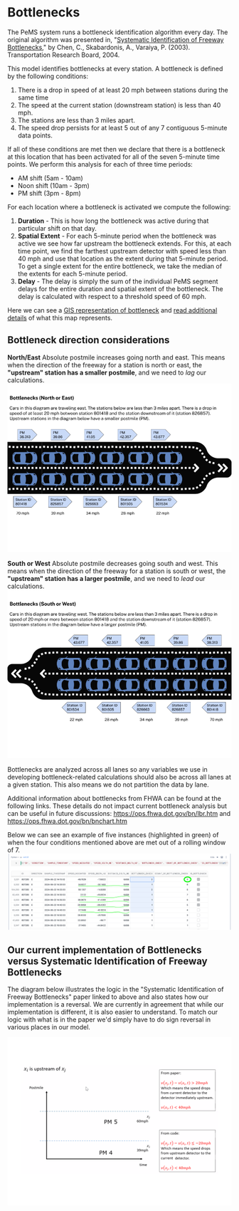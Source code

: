 # Bottlenecks

The PeMS system runs a bottleneck identification algorithm every day. The original algorithm was presented in, "[Systematic Identification of Freeway Bottlenecks](../files/Systematic_Identification_of_Freeway_Bottlenecks.1.pdf)," by Chen, C., Skabardonis, A., Varaiya, P. (2003). Transportation Research Board, 2004.

This model identifies bottlenecks at every station. A bottleneck is defined by the following conditions:

1. There is a drop in speed of at least 20 mph between stations during the same time
2. The speed at the current station (downstream station) is less than 40 mph.
3. The stations are less than 3 miles apart.
4. The speed drop persists for at least 5 out of any 7 contiguous 5-minute data points.

If all of these conditions are met then we declare that there is a bottleneck at this location that has been activated for all of the seven 5-minute time points. We perform this analysis for each of three time periods:

- AM shift (5am - 10am)
- Noon shift (10am - 3pm)
- PM shift (3pm - 8pm)

For each location where a bottleneck is activated we compute the following:

1. **Duration** - This is how long the bottleneck was active during that particular shift on that day.
2. **Spatial Extent** - For each 5-minute period when the bottleneck was active we see how far upstream the bottleneck extends. For this, at each time point, we find the farthest upstream detector with speed less than 40 mph and use that location as the extent during that 5-minute period. To get a single extent for the entire bottleneck, we take the median of the extents for each 5-minute period.
3. **Delay** - The delay is simply the sum of the individual PeMS segment delays for the entire duration and spatial extent of the bottleneck. The delay is calculated with respect to a threshold speed of 60 mph.

Here we can see a [GIS representation of bottleneck](https://gisdata-caltrans.opendata.arcgis.com/maps/9509bf8a475f49b4a9c79bac15f8b479) and
[read additional details](https://dot.ca.gov/programs/traffic-operations/mpr/bottleneck) of what this map represents.

## Bottleneck direction considerations

**North/East**
Absolute postmile increases going north and east. This means when the direction of the freeway for a station is north or east, the **"upstream" station has a smaller postmile**, and we need to *lag* our calculations.
![Example of north or east bound bottlenecks](../images/bottlenecks_ne.png)

**South or West**
Absolute postmile decreases going south and west. This means when the direction of the freeway for a station is south or west, the **"upstream" station has a larger postmile**, and we need to *lead* our calculations.
![Example of south or west bound bottlenecks](../images/bottlenecks_sw.png)

Bottlenecks are analyzed across all lanes so any variables we use in developing bottleneck-related calculations should also be across all lanes at a given station. This also means we do not partition the data by lane.

Additional information about bottlenecks from FHWA can be found at the following links. These details do not impact current bottleneck analysis but can be useful in future discussions: https://ops.fhwa.dot.gov/bn/lbr.htm and https://ops.fhwa.dot.gov/bn/bnchart.htm

Below we can see an example of five instances (highlighted in green) of when the four conditions mentioned above are met out of a rolling window of 7.
![Example of bottlenecks being flagged for 5 rows in a window of 7](../images/bottleneck_ex_1.png)

## Our current implementation of Bottlenecks versus Systematic Identification of Freeway Bottlenecks

The diagram below illustrates the logic in the "Systematic Identification of Freeway Bottlenecks" paper linked to above and also states how our implementation is a reversal. We are currently in agreement that while our implementation is different, it is also easier to understand. To match our logic with what is in the paper we'd simply have to do sign reversal in various places in our model.

![Example of bottleneck logic from the Systematic Identification of Freeway Bottlenecks paper versus our current code](../images/bottleneck_diagram.png)
